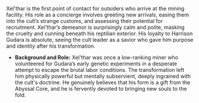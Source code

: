 Xel'thar is the first point of contact for outsiders who arrive at the mining facility. His role as a concierge involves greeting new arrivals, easing them into the cult’s strange customs, and assessing their potential for recruitment. Xel'thar’s demeanor is surprisingly calm and polite, masking the cruelty and cunning beneath his reptilian exterior. His loyalty to Harrison Gudara is absolute, seeing the cult leader as a savior who gave him purpose and identity after his transformation.
    
- **Background and Role:** Xel'thar was once a low-ranking miner who volunteered for Gudara’s early genetic experiments in a desperate attempt to escape the brutal labor conditions. The transformation left him physically powerful but mentally subservient, deeply ingrained with the cult's doctrine. He genuinely believes that his form is a gift from the Abyssal Core, and he is fervently devoted to bringing new souls to the fold.